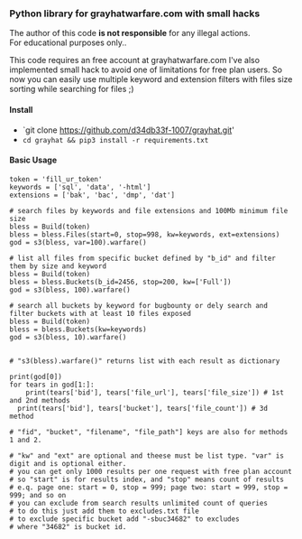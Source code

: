 ### Python library for grayhatwarfare.com with small hacks

The author of this code **is not responsible** for any illegal actions. \
For educational purposes only..

This code requires an free account at grayhatwarfare.com
I've also implemented small hack to avoid one of limitations for free plan users.
So now you can easily use multiple keyword and extension filters with files size sorting while searching for files ;)

#### Install

* `git clone https://github.com/d34db33f-1007/grayhat.git'
* `cd grayhat && pip3 install -r requirements.txt`

#### Basic Usage

```
token = 'fill_ur_token'
keywords = ['sql', 'data', '-html']
extensions = ['bak', 'bac', 'dmp', 'dat']

# search files by keywords and file extensions and 100Mb minimum file size
bless = Build(token)
bless = bless.Files(start=0, stop=998, kw=keywords, ext=extensions)
god = s3(bless, var=100).warfare()

# list all files from specific bucket defined by "b_id" and filter them by size and keyword
bless = Build(token)
bless = bless.Buckets(b_id=2456, stop=200, kw=['Full'])
god = s3(bless, 100).warfare()

# search all buckets by keyword for bugbounty or dely search and filter buckets with at least 10 files exposed
bless = Build(token)
bless = bless.Buckets(kw=keywords)
god = s3(bless, 10).warfare()


# "s3(bless).warfare()" returns list with each result as dictionary

print(god[0])
for tears in god[1:]:
	print(tears['bid'], tears['file_url'], tears['file_size']) # 1st and 2nd methods
  print(tears['bid'], tears['bucket'], tears['file_count']) # 3d method

# "fid", "bucket", "filename", "file_path"] keys are also for methods 1 and 2.

# "kw" and "ext" are optional and theese must be list type. "var" is digit and is optional either.
# you can get only 1000 results per one request with free plan account
# so "start" is for results index, and "stop" means count of results
# e.q. page one: start = 0, stop = 999; page two: start = 999, stop = 999; and so on
# you can exclude from search results unlimited count of queries
# to do this just add them to excludes.txt file
# to exclude specific bucket add "-sbuc34682" to excludes
# where "34682" is bucket id.
```
